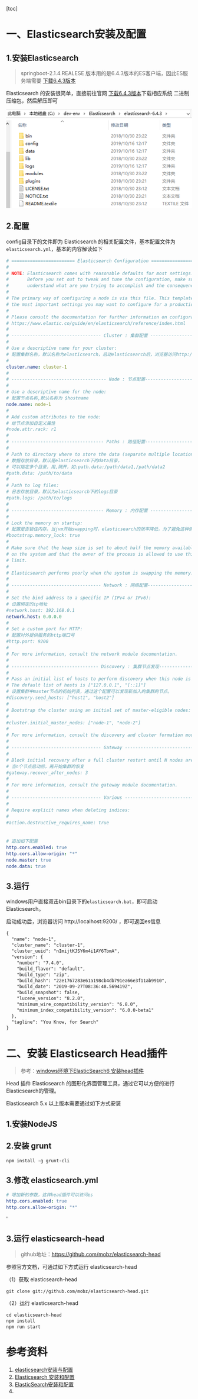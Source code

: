 [toc]

# 一、Elasticsearch安装及配置

## 1.安装Elasticsearch

> springboot-2.1.4.REALESE 版本用的是6.4.3版本的ES客户端，因此ES服务端需要 [下载6.4.3版本](https://www.elastic.co/cn/downloads/past-releases/elasticsearch-6-4-3 )

Elasticsearch 的安装很简单，直接前往官网 [下载6.4.3版本](https://www.elastic.co/cn/downloads/past-releases/elasticsearch-6-4-3 )下载相应系统 二进制压缩包，然后解压即可



![1571199722764](images/1571199722764.png)







## 2.配置

 config目录下的文件即为 Elasticsearch 的相关配置文件，基本配置文件为 `elasticsearch.yml`，基本的内容解读如下

```yaml
# ======================== Elasticsearch Configuration =========================
#
# NOTE: Elasticsearch comes with reasonable defaults for most settings.
#       Before you set out to tweak and tune the configuration, make sure you
#       understand what are you trying to accomplish and the consequences.
#
# The primary way of configuring a node is via this file. This template lists
# the most important settings you may want to configure for a production cluster.
#
# Please consult the documentation for further information on configuration options:
# https://www.elastic.co/guide/en/elasticsearch/reference/index.html
#
# ---------------------------------- Cluster : 集群配置 -----------------------------------
#
# Use a descriptive name for your cluster:
# 配置集群名称，默认名称为elasticsearch，启动elasticsearch后，浏览器访问http://localhost:9200，在返回的数据中，就有集群名字
#
cluster.name: cluster-1
#
# ------------------------------------ Node : 节点配置------------------------------------
#
# Use a descriptive name for the node:
# 配置节点名称,默认名称为 $hostname
node.name: node-1
#
# Add custom attributes to the node:
# 给节点添加自定义属性
#node.attr.rack: r1
#
# ----------------------------------- Paths : 路径配置------------------------------------
#
# Path to directory where to store the data (separate multiple locations by comma):
# 数据存放目录，默认是elasticsearch下的data目录，
# 可以指定多个目录，用,隔开，如:path.data:/path/data1,/path/data2
#path.data: /path/to/data
#
# Path to log files:
# 日志存放目录，默认为elasticsearch下的logs目录
#path.logs: /path/to/logs
#
# ----------------------------------- Memory : 内存配置 -----------------------------------
#
# Lock the memory on startup:
# 配置是否锁住内存。当jvm开始swapping时，elasticsearch的效率降低，为了避免这种情况，可以设置为true。
#bootstrap.memory_lock: true
#
# Make sure that the heap size is set to about half the memory available
# on the system and that the owner of the process is allowed to use this
# limit.
#
# Elasticsearch performs poorly when the system is swapping the memory.
#
# ---------------------------------- Network : 网络配置-----------------------------------
#
# Set the bind address to a specific IP (IPv4 or IPv6):
# 设置绑定的ip地址
#network.host: 192.168.0.1
network.host: 0.0.0.0
#
# Set a custom port for HTTP:
# 配置对外提供服务的http端口号
#http.port: 9200
#
# For more information, consult the network module documentation.
#
# --------------------------------- Discovery : 集群节点发现----------------------------------
#
# Pass an initial list of hosts to perform discovery when this node is started:
# The default list of hosts is ["127.0.0.1", "[::1]"]
# 设置集群中master节点的初始列表，通过这个配置可以发现新加入的集群的节点。  
#discovery.seed_hosts: ["host1", "host2"]
#
# Bootstrap the cluster using an initial set of master-eligible nodes:
#
#cluster.initial_master_nodes: ["node-1", "node-2"]
#
# For more information, consult the discovery and cluster formation module documentation.
#
# ---------------------------------- Gateway -----------------------------------
#
# Block initial recovery after a full cluster restart until N nodes are started:
# 当n个节点启动后，再开始集群的恢复
#gateway.recover_after_nodes: 3
#
# For more information, consult the gateway module documentation.
#
# ---------------------------------- Various -----------------------------------
#
# Require explicit names when deleting indices:
#
#action.destructive_requires_name: true


# 追加如下配置
http.cors.enabled: true 
http.cors.allow-origin: "*"
node.master: true
node.data: true
```





## 3.运行

windows用户直接双击bin目录下的`elasticsearch.bat`，即可启动Elasticsearch。



启动成功后，浏览器访问   http://localhost:9200/   ，即可返回es信息

```
{
  "name": "node-1",
  "cluster_name": "cluster-1",
  "cluster_uuid": "nImijtKJSY6m4i1AY6TbmA",
  "version": {
    "number": "7.4.0",
    "build_flavor": "default",
    "build_type": "zip",
    "build_hash": "22e1767283e61a198cb4db791ea66e3f11ab9910",
    "build_date": "2019-09-27T08:36:48.569419Z",
    "build_snapshot": false,
    "lucene_version": "8.2.0",
    "minimum_wire_compatibility_version": "6.8.0",
    "minimum_index_compatibility_version": "6.0.0-beta1"
  },
  "tagline": "You Know, for Search"
}
```







# 二、安装 Elasticsearch Head插件

> 参考：[windows环境下ElasticSearch6 安装head插件]( https://blog.csdn.net/camelcanoe/article/details/79528265 )



Head 插件 Elasticsearch 的图形化界面管理工具，通过它可以方便的进行Elasticsearch的管理。

 Elasticsearch 5.x  以上版本需要通过如下方式安装



## 1.安装NodeJS



## 2.安装 grunt



```
npm install -g grunt-cli
```





## 3.修改 **elasticsearch.yml** 

```yml
# 增加新的参数，这样head插件可以访问es
http.cors.enabled: true
http.cors.allow-origin: "*"
```

'



## 3.运行 elasticsearch-head

>  github地址：https://github.com/mobz/elasticsearch-head 

参照官方文档，可通过如下方式运行 elasticsearch-head

（1）获取 elasticsearch-head

```
git clone git://github.com/mobz/elasticsearch-head.git
```



（2）运行 elasticsearch-head

```
cd elasticsearch-head
npm install
npm run start
```





















# 参考资料

1. [elasticsearch安装与配置]( https://blog.csdn.net/u012702547/article/details/83116699 )
2. [Elasticsearch 安装和配置]( https://www.jianshu.com/p/f283d876b1cb )
3. [ElasticSearch安装和配置]( https://blog.csdn.net/liberalliushahe/article/details/79092313 )
4. 

